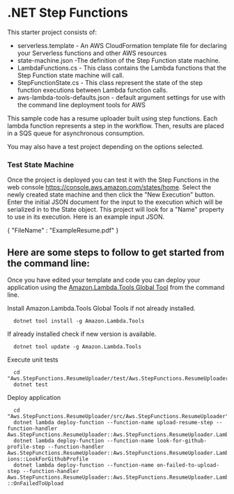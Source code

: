 # .NET Step Functions

This starter project consists of:

* serverless.template - An AWS CloudFormation template file for declaring your Serverless functions and other AWS resources
* state-machine.json -The definition of the Step Function state machine.
* LambdaFunctions.cs - This class contains the Lambda functions that the Step Function state machine will call.
* StepFunctionState.cs - This class represent the state of the step function executions between Lambda function calls.
* aws-lambda-tools-defaults.json - default argument settings for use with the command line deployment tools for AWS

This sample code has a resume uploader built using step functions. Each lambda function represents a step in the workflow. Then, results are placed in a SQS queue for asynchronous consumption. 

You may also have a test project depending on the options selected.

### Test State Machine

Once the project is deployed you can test it with the Step Functions in the web console https://console.aws.amazon.com/states/home. Select the newly created state machine and then click the "New Execution" button. Enter the initial JSON document for the input to the execution which will be serialized in to the State object. This project will look for a "Name" property to use in its execution. Here is an example input JSON.

{
    "FileName" : "ExampleResume.pdf"
}

## Here are some steps to follow to get started from the command line:

Once you have edited your template and code you can deploy your application using the [Amazon.Lambda.Tools Global Tool](https://github.com/aws/aws-extensions-for-dotnet-cli#aws-lambda-amazonlambdatools) from the command line.

Install Amazon.Lambda.Tools Global Tools if not already installed.
```
  dotnet tool install -g Amazon.Lambda.Tools
```

If already installed check if new version is available.
```
  dotnet tool update -g Amazon.Lambda.Tools
```

Execute unit tests
```
  cd "Aws.StepFunctions.ResumeUploader/test/Aws.StepFunctions.ResumeUploader.Tests"
  dotnet test
```

Deploy application
```
  cd "Aws.StepFunctions.ResumeUploader/src/Aws.StepFunctions.ResumeUploader"
  dotnet lambda deploy-function --function-name upload-resume-step --function-handler Aws.StepFunctions.ResumeUploader::Aws.StepFunctions.ResumeUploader.LambdaFunctions::UploadResume
  dotnet lambda deploy-function --function-name look-for-github-profile-step --function-handler Aws.StepFunctions.ResumeUploader::Aws.StepFunctions.ResumeUploader.LambdaFunct
ions::LookForGithubProfile
  dotnet lambda deploy-function --function-name on-failed-to-upload-step --function-handler Aws.StepFunctions.ResumeUploader::Aws.StepFunctions.ResumeUploader.LambdaFunctions
::OnFailedToUpload
```
